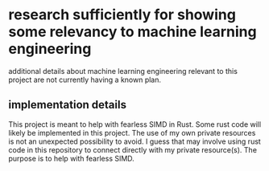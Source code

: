 # research sufficiently for showing some relevancy to machine learning engineering
additional details about machine learning engineering relevant to this project are 
not currently having a known plan.
## implementation details 
This project is meant to help with fearless SIMD in Rust.
Some rust code will likely be implemented in this project.
The use of my own private resources is not an unexpected possibility to avoid.
I guess that may involve using rust code in this repository to 
connect directly with my private resource(s).
The purpose is to help with fearless SIMD.
